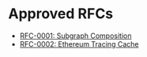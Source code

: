 # Approved RFCs

- [RFC-0001: Subgraph Composition](./0001-subgraph-composition.md)
- [RFC-0002: Ethereum Tracing Cache](./0002-ethereum-tracing-cache.md)
